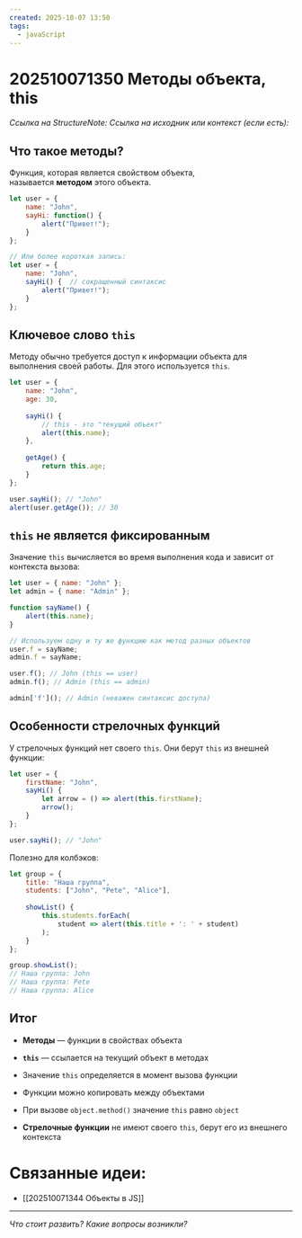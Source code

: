 ```yaml
---
created: 2025-10-07 13:50
tags:
  - javaScript
---
```

# 202510071350 Методы объекта, this

*Ссылка на StructureNote:*
*Ссылка на исходник или контекст (если есть):* 

## Что такое методы?

Функция, которая является свойством объекта, называется **методом** этого объекта.

```js
let user = {
    name: "John",
    sayHi: function() {
        alert("Привет!");
    }
};

// Или более короткая запись:
let user = {
    name: "John",
    sayHi() {  // сокращенный синтаксис
        alert("Привет!");
    }
};
```

## Ключевое слово `this`

Методу обычно требуется доступ к информации объекта для выполнения своей работы. Для этого используется `this`.

```js
let user = {
    name: "John",
    age: 30,
    
    sayHi() {
        // this - это "текущий объект"
        alert(this.name);
    },
    
    getAge() {
        return this.age;
    }
};

user.sayHi(); // "John"
alert(user.getAge()); // 30
```

## `this` не является фиксированным

Значение `this` вычисляется во время выполнения кода и зависит от контекста вызова:

```js
let user = { name: "John" };
let admin = { name: "Admin" };

function sayName() {
    alert(this.name);
}

// Используем одну и ту же функцию как метод разных объектов
user.f = sayName;
admin.f = sayName;

user.f(); // John (this == user)
admin.f(); // Admin (this == admin)

admin['f'](); // Admin (неважен синтаксис доступа)
```

## Особенности стрелочных функций

У стрелочных функций нет своего `this`. Они берут `this` из внешней функции:

```js
let user = {
    firstName: "John",
    sayHi() {
        let arrow = () => alert(this.firstName);
        arrow();
    }
};

user.sayHi(); // "John"
```

Полезно для колбэков:

```js
let group = {
    title: "Наша группа",
    students: ["John", "Pete", "Alice"],
    
    showList() {
        this.students.forEach(
            student => alert(this.title + ': ' + student)
        );
    }
};

group.showList();
// Наша группа: John
// Наша группа: Pete  
// Наша группа: Alice
```

## Итог

- **Методы** — функции в свойствах объекта
    
- **`this`** — ссылается на текущий объект в методах
    
- Значение `this` определяется в момент вызова функции
    
- Функции можно копировать между объектами
    
- При вызове `object.method()` значение `this` равно `object`
    
- **Стрелочные функции** не имеют своего `this`, берут его из внешнего контекста

# Связанные идеи:

* [[202510071344 Объекты в JS]]
---

*Что стоит развить? Какие вопросы возникли?*
